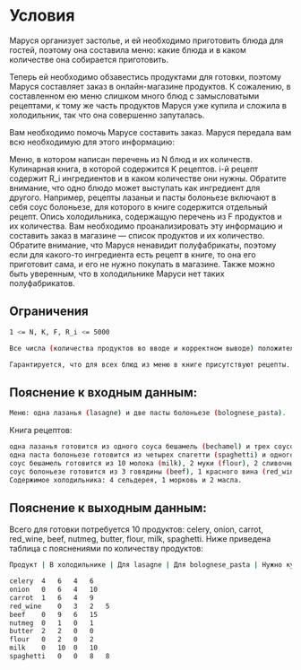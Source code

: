 # Условия
Маруся организует застолье, и ей необходимо приготовить блюда для гостей, поэтому она составила меню: какие блюда и в каком количестве она собирается приготовить. 

Теперь ей необходимо обзавестись продуктами для готовки, поэтому Маруся составляет заказ в онлайн-магазине продуктов. К сожалению, в составленном ею меню слишком много блюд с замысловатыми рецептами, к тому же часть продуктов Маруся уже купила и сложила в холодильник, так что она совершенно запуталась.

Вам необходимо помочь Марусе составить заказ. Маруся передала вам всю необходимую для этого информацию:

Меню, в котором написан перечень из N блюд и их количеств.
Кулинарная книга, в которой содержится K рецептов. i-й рецепт содержит R_i ингредиентов и в каком количестве они нужны. Обратите внимание, что одно блюдо может выступать как ингредиент для другого. Например, рецепты лазаньи и пасты болоньезе включают в себя соус болоньезе, для которого в книге содержится отдельный рецепт. 
Опись холодильника, содержащую перечень из F продуктов и их количества.
Вам необходимо проанализировать эту информацию и составить заказ в магазине — список продуктов и их количество. Обратите внимание, что Маруся ненавидит полуфабрикаты, поэтому если для какого-то ингредиента есть рецепт в книге, то она его приготовит сама, и его не нужно покупать в магазине. Также можно быть уверенным, что в холодильнике Маруси нет таких полуфабрикатов.

## Ограничения
```sh
1 <= N, K, F, R_i <= 5000

Все числа (количества продуктов во вводе и корректном выводе) положительные и не превышают 2^63-1.

Гарантируется, что для всех блюд из меню в книге присутствуют рецепты.
```
## Пояснение к входным данным:
```sh
Меню: одна лазанья (lasagne) и две пасты болоньезе (bolognese_pasta).
```
Книга рецептов:

```sh
одна лазанья готовится из одного соуса бешамель (bechamel) и трех соусов Болоньезе (bolognese)
одна паста болоньезе готовится из четырех спагетти (spaghetti) и одного соуса Болоньезе
соус бешамель готовится из 10 молока (milk), 2 муки (flour), 2 сливочных масла (butter) и одного мускатного ореха (nutmeg)
соус болоньезе готовится из 3 говядины (beef), 1 красного вина (red_wine), 2 моркови (carrot), 2 лука (onion) и 2 сельдерея (celery)
Содержимое холодильника: 4 сельдерея, 1 морковь и 2 масла.
```
## Пояснение к выходным данным:

Всего для готовки потребуется 10 продуктов: celery, onion, carrot, red_wine, beef, nutmeg, butter, flour, milk, spaghetti. 
Ниже приведена таблица с пояснениями по количеству продуктов:
```sh
Продукт	| В холодильнике | Для lasagne | Для bolognese_pasta | Нужно купить

celery	4	6	4	6
onion	0	6	4	10
carrot	1	6	4	9
red_wine	0	3	2	5
beef	0	9	6	15
nutmeg	0	1	0	1
butter	2	2	0	0
flour	0	2	0	2
milk	0	10	0	10
spaghetti	0	0	8	8
```
